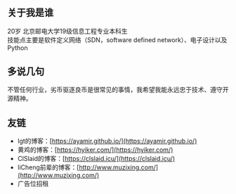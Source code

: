 # 

## 关于我是谁
20岁 北京邮电大学19级信息工程专业本科生  
技能点主要是软件定义网络（SDN，software defined network）、电子设计以及Python  
## 多说几句
不管任何行业，劣币驱逐良币是很常见的事情，我希望我能永远忠于技术、遵守开源精神。
## 友链 
- lgt的博客：[https://ayamir.github.io/](https://ayamir.github.io/)
- 黄鸡的博客：[https://hyiker.com/](https://hyiker.com/)
- ClSlaid的博客：[https://clslaid.icu/](https://clslaid.icu/)
- liCheng前辈的博客：[http://www.muzixing.com/](http://www.muzixing.com/)
- 广告位招租
